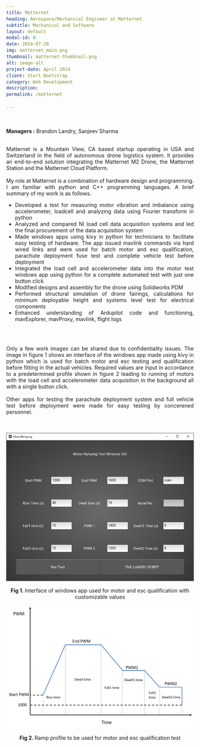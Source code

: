 ```yaml
---
title: Matternet
heading: Aerospace/Mechanical Engineer at Matternet
subtitle: Mechanical and Software
layout: default
modal-id: 0
date: 2014-07-20
img: matternet_main.png
thumbnail: matternet-thumbnail.png
alt: image-alt
project-date: April 2014
client: Start Bootstrap
category: Web Development
description:
permalink: /matternet

---
```


<br>
<br>
<div style="text-align: justify">
<b>Managers :</b> Brandon Landry, Sanjeev Sharma
<br>
<br>

Matternet is a Mountain View, CA based startup operating in USA and Switzerland in the field of autonomous drone logistics system. It provides an end-to-end solution integrating the Matternet M2 Drone, the Matternet Station and the Matternet Cloud Platform.
<br>
<br>
My role at Matternet is a combination of hardware design and programming. I am familiar with python and C++ programming languages. A brief summary of my work is as follows.
<ul>
  <li>Developed a test for measuring motor vibration and imbalance using accelerometer, loadcell and analyzing data using Fourier transform in python</li>
  <li>Analyzed and compared NI load cell data acquisition systems and led the final procurement of the data acquisition system</li>
  <li>Made windows apps using kivy in python for technicians to facilitate easy testing of hardware. The app issued mavlink commands via hard wired links and were used for batch motor and esc qualification, parachute deployment fuse test and complete vehicle test before deployment</li>
  <li>Integrated the load cell and accelerometer data into the motor test windows app using python for a complete automated test with just one button click</li>
  <li>Modified designs and assembly for the drone using Solidworks PDM</li>
  <li>Performed structural simulation of drone fairings, calculations for minimum deployable height and systems level test for electrical components</li>
  <li>Enhanced understanding of Ardupilot code and functioning, mavExplorer, mavProxy, mavlink, flight logs</li>

</ul>

<br>
<br>

Only a few work images can be shared due to confidentiality issues. The image in figure 1 shows an interface of the windows app made using kivy in python which is used for batch motor and esc testing and qualification before fitting in the actual vehicles. Required values are input in accordance to a predetermined profile shown in figure 2 leading to running of motors with the load cell and accelerometer data acquisition in the background all with a single button click.
<br>
<br>
Other apps for testing the parachute deployment system and full vehicle test before deployment were made for easy testing by concerened personnel.
<br>
<br>
<br>
<div class="row">
<div class="col-md-6 col-md-offset-3">

<img src="img/portfolio/matternet/4.png" class="img-responsive img-centered" alt="Matternet Image 1">
<p class="text-muted" align = "center"> <b> Fig 1. </b>Interface of windows app used for motor and esc qualification with customizable values</p>

<img src="img/portfolio/matternet/2.png" class="img-responsive img-centered" alt="Matternet Image 2">
<p class="text-muted" align = "center"> <b> Fig 2. </b>Ramp profile to be used for motor and esc qualification test</p>


</div>


</div>
</div>


